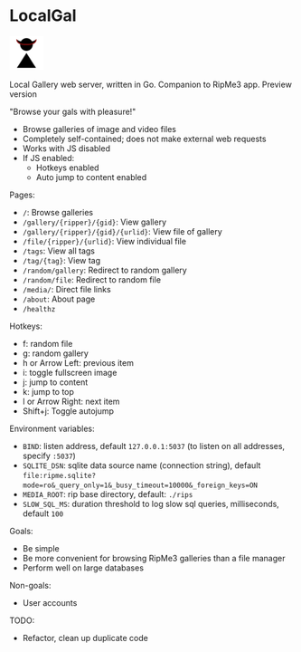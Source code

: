 # LocalGal

<img src="./static/localgal.min.svg" alt="LocalGal Icon" style="height:60px"/>

Local Gallery web server, written in Go. Companion to RipMe3 app. Preview version

"Browse your gals with pleasure!"

* Browse galleries of image and video files
* Completely self-contained; does not make external web requests
* Works with JS disabled
* If JS enabled:
  * Hotkeys enabled
  * Auto jump to content enabled

Pages:
* `/`: Browse galleries
* `/gallery/{ripper}/{gid}`: View gallery
* `/gallery/{ripper}/{gid}/{urlid}`: View file of gallery
* `/file/{ripper}/{urlid}`: View individual file
* `/tags`: View all tags
* `/tag/{tag}`: View tag
* `/random/gallery`: Redirect to random gallery
* `/random/file`: Redirect to random file
* `/media/`: Direct file links
* `/about`: About page
* `/healthz`

Hotkeys:
* f: random file
* g: random gallery
* h or Arrow Left: previous item
* i: toggle fullscreen image
* j: jump to content
* k: jump to top
* l or Arrow Right: next item
* Shift+j: Toggle autojump

Environment variables:
* `BIND`: listen address, default `127.0.0.1:5037` (to listen on all addresses, specify `:5037`)
* `SQLITE_DSN`: sqlite data source name (connection string), default `file:ripme.sqlite?mode=ro&_query_only=1&_busy_timeout=10000&_foreign_keys=ON`
* `MEDIA_ROOT`: rip base directory, default: `./rips`
* `SLOW_SQL_MS`: duration threshold to log slow sql queries, milliseconds, default `100`

Goals:
* Be simple
* Be more convenient for browsing RipMe3 galleries than a file manager
* Perform well on large databases

Non-goals:
* User accounts

TODO:
* Refactor, clean up duplicate code
